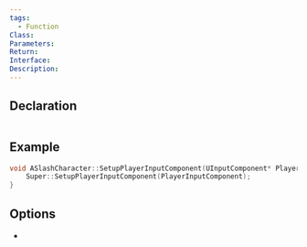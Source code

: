 ```yaml
---
tags:
  - Function
Class: 
Parameters: 
Return: 
Interface: 
Description:
---
```


## Declaration

```cpp

```

## Example

```cpp
void ASlashCharacter::SetupPlayerInputComponent(UInputComponent* PlayerInputComponent){
	Super::SetupPlayerInputComponent(PlayerInputComponent);
}
```

## Options
- 
